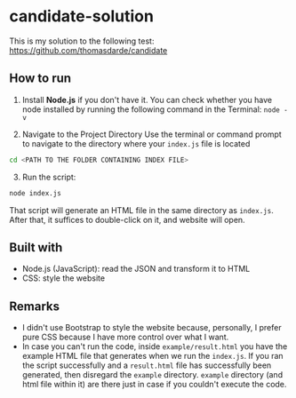 # candidate-solution

This is my solution to the following test: https://github.com/thomasdarde/candidate

## How to run

1. Install **Node.js** if you don't have it.
   You can check whether you have node installed by running the following command in the Terminal: `node -v`

2. Navigate to the Project Directory
   Use the terminal or command prompt to navigate to the directory where your `index.js` file is located

```sh
cd <PATH TO THE FOLDER CONTAINING INDEX FILE>
```

3. Run the script:

```sh
node index.js
```

That script will generate an HTML file in the same directory as `index.js`. After that, it suffices to double-click on it, and website will open.

## Built with

- Node.js (JavaScript): read the JSON and transform it to HTML
- CSS: style the website

## Remarks

- I didn't use Bootstrap to style the website because, personally, I prefer pure CSS because I have more control over what I want.
- In case you can't run the code, inside `example/result.html` you have the example HTML file that generates when we run the `index.js`. If you ran the script successfully and a `result.html` file has successfully been generated, then disregard the `example` directory. `example` directory (and html file within it) are there just in case if you couldn't execute the code.
